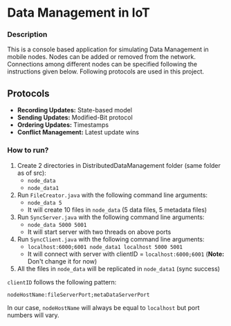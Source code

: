 # Data Management in IoT

### Description
This is a console based application for simulating Data Management in mobile nodes. Nodes can be added or removed from the network. Connections among different nodes can be specified following the instructions given below. Following protocols are used in this project.

## Protocols
- **Recording Updates:** State-based model
- **Sending Updates:** Modified-Bit protocol
- **Ordering Updates:** Timestamps
- **Conflict Management:** Latest update wins

### How to run?
1. Create 2 directories in DistributedDataManagement folder (same folder as of src):
    - `node_data`
    - `node_data1`
2. Run `FileCreator.java` with the following command line arguments:
    - `node_data 5`
    - It will create 10 files in `node_data` (5 data files, 5 metadata files)
3. Run `SyncServer.java` with the following command line arguments:
    - `node_data 5000 5001`
    - It will start server with two threads on above ports
4. Run `SyncClient.java` with the following command line arguments:
    - `localhost:6000;6001 node_data1 localhost 5000 5001`
    - It will connect with server with clientID = `localhost:6000;6001` (**Note:** Don't change it for now)
5. All the files in `node_data` will be replicated in `node_data1` (sync success)

`clientID` follows the following pattern:

```
nodeHostName:fileServerPort;metaDataServerPort
```

In our case, `nodeHostName` will always be equal to `localhost` but port numbers will vary.


